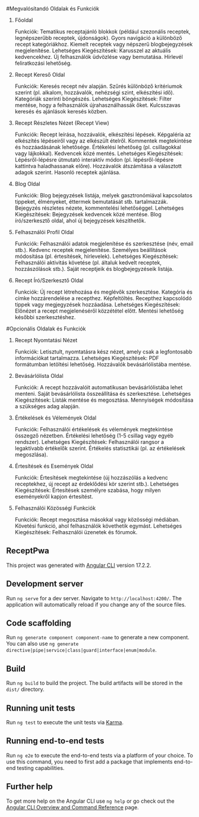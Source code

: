 #Megvalósítandó Oldalak és Funkciók
1. Főoldal

    Funkciók:
        Tematikus receptajánló blokkok (például szezonális receptek, legnépszerűbb receptek, újdonságok).
        Gyors navigáció a különböző recept kategóriákhoz.
        Kiemelt receptek vagy népszerű blogbejegyzések megjelenítése.
    Lehetséges Kiegészítések:
        Karusszel az aktuális kedvencekhez.
        Új felhasználók üdvözlése vagy bemutatása.
        Hírlevél feliratkozási lehetőség.

2. Recept Kereső Oldal

    Funkciók:
        Keresés recept név alapján.
        Szűrés különböző kritériumok szerint (pl. alkalom, hozzávalók, nehézségi szint, elkészítési idő).
        Kategóriák szerinti böngészés.
    Lehetséges Kiegészítések:
        Filter mentése, hogy a felhasználók újrahasználhassák őket.
        Kulcsszavas keresés és ajánlások keresés közben.

3. Recept Részletes Nézet (Recept View)

    Funkciók:
        Recept leírása, hozzávalók, elkészítési lépések.
        Képgaléria az elkészítés lépéseiről vagy az elkészült ételről.
        Kommentek megtekintése és hozzáadásának lehetősége.
        Értékelési lehetőség (pl. csillagokkal vagy lájkokkal).
        Kedvencek közé mentés.
    Lehetséges Kiegészítések:
        Lépésről-lépésre útmutató interaktív módon (pl. lépésről-lépésre kattintva haladhassanak előre).
        Hozzávalók átszámítása a választott adagok szerint.
        Hasonló receptek ajánlása.

4. Blog Oldal

    Funkciók:
        Blog bejegyzések listája, melyek gasztronómiával kapcsolatos tippeket, élményeket, éttermek bemutatását stb. tartalmazzák.
        Bejegyzés részletes nézete, kommentelési lehetőséggel.
    Lehetséges Kiegészítések:
        Bejegyzések kedvencek közé mentése.
        Blog író/szerkesztő oldal, ahol új bejegyzések készíthetők.

5. Felhasználói Profil Oldal

    Funkciók:
        Felhasználói adatok megjelenítése és szerkesztése (név, email stb.).
        Kedvenc receptek megjelenítése.
        Személyes beállítások módosítása (pl. értesítések, hírlevelek).
    Lehetséges Kiegészítések:
        Felhasználói aktivitás követése (pl. általuk kedvelt receptek, hozzászólások stb.).
        Saját receptjeik és blogbejegyzéseik listája.

6. Recept Író/Szerkesztő Oldal

    Funkciók:
        Új recept létrehozása és meglévők szerkesztése.
        Kategória és címke hozzárendelése a recepthez.
        Képfeltöltés.
        Recepthez kapcsolódó tippek vagy megjegyzések hozzáadása.
    Lehetséges Kiegészítések:
        Előnézet a recept megjelenéséről közzététel előtt.
        Mentési lehetőség későbbi szerkesztéshez.

#Opcionális Oldalak és Funkciók

1. Recept Nyomtatási Nézet

    Funkciók:
        Letisztult, nyomtatásra kész nézet, amely csak a legfontosabb információkat tartalmazza.
    Lehetséges Kiegészítések:
        PDF formátumban letöltési lehetőség.
        Hozzávalók bevásárlólistába mentése.

2. Bevásárlólista Oldal

    Funkciók:
        A recept hozzávalóit automatikusan bevásárlólistába lehet menteni.
        Saját bevásárlólista összeállítása és szerkesztése.
    Lehetséges Kiegészítések:
        Listák mentése és megosztása.
        Mennyiségek módosítása a szükséges adag alapján.

3. Értékelések és Vélemények Oldal

    Funkciók:
        Felhasználói értékelések és vélemények megtekintése összegző nézetben.
        Értékelési lehetőség (1-5 csillag vagy egyéb rendszer).
    Lehetséges Kiegészítések:
        Felhasználói rangsor a legaktívabb értékelők szerint.
        Értékelés statisztikái (pl. az értékelések megoszlása).

4. Értesítések és Események Oldal

    Funkciók:
        Értesítések megtekintése (új hozzászólás a kedvenc receptekhez, új recept az érdeklődési kör szerint stb.).
    Lehetséges Kiegészítések:
        Értesítések személyre szabása, hogy milyen eseményekről kapjon értesítést.

5. Felhasználói Közösségi Funkciók

    Funkciók:
        Recept megosztása másokkal vagy közösségi médiában.
        Követési funkció, ahol felhasználók követhetik egymást.
    Lehetséges Kiegészítések:
        Felhasználói üzenetek és fórumok.

## ReceptPwa

This project was generated with [Angular CLI](https://github.com/angular/angular-cli) version 17.2.2.

## Development server

Run `ng serve` for a dev server. Navigate to `http://localhost:4200/`. The application will automatically reload if you change any of the source files.

## Code scaffolding

Run `ng generate component component-name` to generate a new component. You can also use `ng generate directive|pipe|service|class|guard|interface|enum|module`.

## Build

Run `ng build` to build the project. The build artifacts will be stored in the `dist/` directory.

## Running unit tests

Run `ng test` to execute the unit tests via [Karma](https://karma-runner.github.io).

## Running end-to-end tests

Run `ng e2e` to execute the end-to-end tests via a platform of your choice. To use this command, you need to first add a package that implements end-to-end testing capabilities.

## Further help

To get more help on the Angular CLI use `ng help` or go check out the [Angular CLI Overview and Command Reference](https://angular.io/cli) page.
